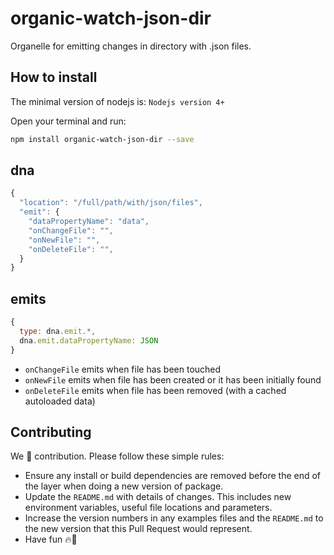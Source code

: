 # organic-watch-json-dir

Organelle for emitting changes in directory with .json files.

## How to install

The minimal version of nodejs is: `Nodejs version 4+`

Open your terminal and run:

```bash
npm install organic-watch-json-dir --save
```

## dna

```javascript
{
  "location": "/full/path/with/json/files",
  "emit": {
    "dataPropertyName": "data",
    "onChangeFile": "",
    "onNewFile": "",
    "onDeleteFile": "",
  }
}
```

## emits 

```javascript
{
  type: dna.emit.*,
  dna.emit.dataPropertyName: JSON
}
```

* `onChangeFile` emits when file has been touched
* `onNewFile` emits when file has been created or it has been initially found
* `onDeleteFile` emits when file has been removed (with a cached autoloaded data)

## Contributing

We 🧡 contribution. Please follow these simple rules: 

- Ensure any install or build dependencies are removed before the end of the layer when doing a new version of package.
- Update the `README.md` with details of changes. This includes new environment variables, useful file locations and parameters.
- Increase the version numbers in any examples files and the `README.md` to the new version that this Pull Request would represent. 
- Have fun 🔥💫
